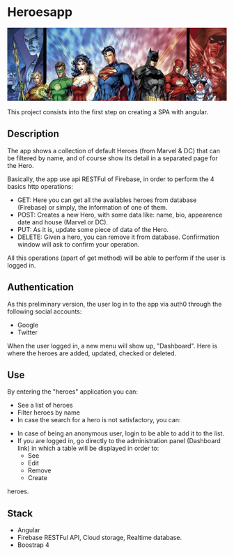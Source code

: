 # Heroesapp

![alt text](https://github.com/ezebc182/heroes/blob/master/src/assets/img/dc.jpg)

This project consists into the first step on creating a SPA with angular.

## Description

The app shows a collection of default Heroes (from Marvel & DC) that can be filtered by name, and of course show its detail in a separated page for the Hero.

Basically, the app use api RESTFul of Firebase, in order to perform the 4 basics http operations:

* GET: Here you can get all the availables heroes from database (Firebase) or simply, the information of one of them. 
* POST: Creates a new Hero, with some data like: name, bio, appearence date and house (Marvel or DC).
* PUT: As it is, update some piece of data of the Hero.
* DELETE: Given a hero, you can remove it from database. Confirmation window will ask to confirm your operation.

All this operations (apart of get method) will be able to perform if the user is logged in.

## Authentication

As this preliminary version, the user log in to the app via auth0 through the following social accounts:
* Google
* Twitter

When the user logged in, a new menu will show up, "Dashboard". Here is where the heroes are added, updated, checked or deleted.

## Use

By entering the "heroes" application you can:

* See a list of heroes
* Filter heroes by name
* In case the search for a hero is not satisfactory, you can:
 - In case of being an anonymous user, login to be able to add it to the list.
- If you are logged in, go directly to the administration panel (Dashboard link) in which a table will be displayed in order to:
  - See
  - Edit
  - Remove
  - Create

heroes.

## Stack
- Angular
- Firebase RESTFul API, Cloud storage, Realtime database.
- Boostrap 4


